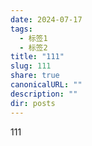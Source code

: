 ```yaml
---
date: 2024-07-17
tags:
  - 标签1
  - 标签2
title: "111"
slug: 111
share: true
canonicalURL: ""
description: ""
dir: posts
---
```



111
